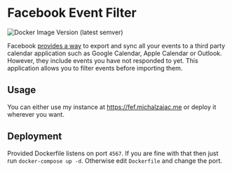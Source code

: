 # Facebook Event Filter

![Docker Image Version (latest semver)](https://img.shields.io/docker/v/quintasan/facebook-event-filter?logo=docker&sort=semver&style=for-the-badge)

Facebook [provides a way](https://www.facebook.com/help/152652248136178) to export and sync all your events to a third party calendar application such as Google Calendar, Apple Calendar or Outlook. However, they include events you have not responded to yet. This application allows you to filter events before importing them.

## Usage

You can either use my instance at https://fef.michalzajac.me or deploy it wherever you want.

## Deployment

Provided Dockerfile listens on port `4567`. If you are fine with that then just run `docker-compose up -d`. Otherwise edit `Dockerfile` and change the port.
